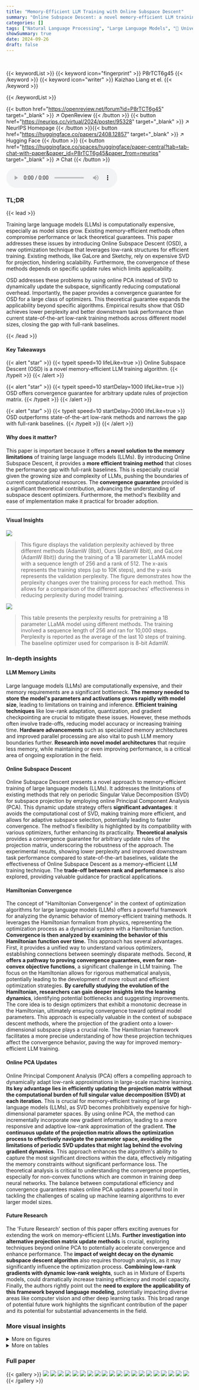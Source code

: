 ```yaml
---
title: "Memory-Efficient LLM Training with Online Subspace Descent"
summary: "Online Subspace Descent: a novel memory-efficient LLM training algorithm guaranteed to converge, closing the performance gap with full-rank methods."
categories: []
tags: ["Natural Language Processing", "Large Language Models", "🏢 University of Texas at Austin",]
showSummary: true
date: 2024-09-26
draft: false
---
```


<br>

{{< keywordList >}}
{{< keyword icon="fingerprint" >}} P8rTCT6g45 {{< /keyword >}}
{{< keyword icon="writer" >}} Kaizhao Liang et el. {{< /keyword >}}
 
{{< /keywordList >}}

{{< button href="https://openreview.net/forum?id=P8rTCT6g45" target="_blank" >}}
↗ OpenReview
{{< /button >}}
{{< button href="https://neurips.cc/virtual/2024/poster/95328" target="_blank" >}}
↗ NeurIPS Homepage
{{< /button >}}{{< button href="https://huggingface.co/papers/2408.12857" target="_blank" >}}
↗ Hugging Face
{{< /button >}}
{{< button href="https://huggingface.co/spaces/huggingface/paper-central?tab=tab-chat-with-paper&paper_id=P8rTCT6g45&paper_from=neurips" target="_blank" >}}
↗ Chat
{{< /button >}}



<audio controls>
    <source src="https://ai-paper-reviewer.com/P8rTCT6g45/podcast.wav" type="audio/wav">
    Your browser does not support the audio element.
</audio>


### TL;DR


{{< lead >}}

Training large language models (LLMs) is computationally expensive, especially as model sizes grow. Existing memory-efficient methods often compromise performance or lack theoretical guarantees. This paper addresses these issues by introducing Online Subspace Descent (OSD), a new optimization technique that leverages low-rank structures for efficient training.  Existing methods, like GaLore and Sketchy, rely on expensive SVD for projection, hindering scalability.  Furthermore, the convergence of these methods depends on specific update rules which limits applicability.



OSD addresses these problems by using online PCA instead of SVD to dynamically update the subspace, significantly reducing computational overhead. Importantly, the paper provides a convergence guarantee for OSD for a large class of optimizers. This theoretical guarantee expands the applicability beyond specific algorithms. Empirical results show that OSD achieves lower perplexity and better downstream task performance than current state-of-the-art low-rank training methods across different model sizes, closing the gap with full-rank baselines.

{{< /lead >}}


#### Key Takeaways

{{< alert "star" >}}
{{< typeit speed=10 lifeLike=true >}} Online Subspace Descent (OSD) is a novel memory-efficient LLM training algorithm. {{< /typeit >}}
{{< /alert >}}

{{< alert "star" >}}
{{< typeit speed=10 startDelay=1000 lifeLike=true >}} OSD offers convergence guarantee for arbitrary update rules of projection matrix. {{< /typeit >}}
{{< /alert >}}

{{< alert "star" >}}
{{< typeit speed=10 startDelay=2000 lifeLike=true >}} OSD outperforms state-of-the-art low-rank methods and narrows the gap with full-rank baselines. {{< /typeit >}}
{{< /alert >}}

#### Why does it matter?
This paper is important because it offers **a novel solution to the memory limitations** of training large language models (LLMs). By introducing Online Subspace Descent, it provides a **more efficient training method** that closes the performance gap with full-rank baselines. This is especially crucial given the growing size and complexity of LLMs, pushing the boundaries of current computational resources. The **convergence guarantee** provided is a significant theoretical contribution, advancing the understanding of subspace descent optimizers.  Furthermore, the method's flexibility and ease of implementation make it practical for broader adoption.

------
#### Visual Insights



![](https://ai-paper-reviewer.com/P8rTCT6g45/figures_7_1.jpg)

> This figure displays the validation perplexity achieved by three different methods (AdamW (8bit), Ours (AdamW 8bit), and GaLore (AdamW 8bit)) during the training of a 1B parameter LLaMA model with a sequence length of 256 and a rank of 512. The x-axis represents the training steps (up to 10K steps), and the y-axis represents the validation perplexity.  The figure demonstrates how the perplexity changes over the training process for each method. This allows for a comparison of the different approaches' effectiveness in reducing perplexity during model training.





![](https://ai-paper-reviewer.com/P8rTCT6g45/tables_7_1.jpg)

> This table presents the perplexity results for pretraining a 1B parameter LLaMA model using different methods.  The training involved a sequence length of 256 and ran for 10,000 steps.  Perplexity is reported as the average of the last 10 steps of training.  The baseline optimizer used for comparison is 8-bit AdamW.





### In-depth insights


#### LLM Memory Limits
Large language models (LLMs) are computationally expensive, and their memory requirements are a significant bottleneck.  **The memory needed to store the model's parameters and activations grows rapidly with model size**, leading to limitations on training and inference.  **Efficient training techniques** like low-rank adaptation, quantization, and gradient checkpointing are crucial to mitigate these issues.  However, these methods often involve trade-offs, reducing model accuracy or increasing training time.  **Hardware advancements** such as specialized memory architectures and improved parallel processing are also vital to push LLM memory boundaries further. **Research into novel model architectures** that require less memory, while maintaining or even improving performance, is a critical area of ongoing exploration in the field.

#### Online Subspace Descent
Online Subspace Descent presents a novel approach to memory-efficient training of large language models (LLMs).  It addresses the limitations of existing methods that rely on periodic Singular Value Decomposition (SVD) for subspace projection by employing online Principal Component Analysis (PCA). This dynamic update strategy offers **significant advantages**: it avoids the computational cost of SVD, making training more efficient, and allows for adaptive subspace selection, potentially leading to faster convergence.  The method's flexibility is highlighted by its compatibility with various optimizers, further enhancing its practicality.  **Theoretical analysis** provides a convergence guarantee for arbitrary update rules of the projection matrix, underscoring the robustness of the approach.  The experimental results, showing lower perplexity and improved downstream task performance compared to state-of-the-art baselines, validate the effectiveness of Online Subspace Descent as a memory-efficient LLM training technique. The **trade-off between rank and performance** is also explored, providing valuable guidance for practical applications.

#### Hamiltonian Convergence
The concept of "Hamiltonian Convergence" in the context of optimization algorithms for large language models (LLMs) offers a powerful framework for analyzing the dynamic behavior of memory-efficient training methods.  It leverages the Hamiltonian formalism from physics, representing the optimization process as a dynamical system with a Hamiltonian function. **Convergence is then analyzed by examining the behavior of this Hamiltonian function over time.**  This approach has several advantages.  First, it provides a unified way to understand various optimizers, establishing connections between seemingly disparate methods. Second, **it offers a pathway to proving convergence guarantees, even for non-convex objective functions**, a significant challenge in LLM training.  The focus on the Hamiltonian allows for rigorous mathematical analysis, potentially leading to the development of more robust and efficient optimization strategies.  **By carefully studying the evolution of the Hamiltonian, researchers can gain deeper insights into the learning dynamics**, identifying potential bottlenecks and suggesting improvements. The core idea is to design optimizers that exhibit a monotonic decrease in the Hamiltonian, ultimately ensuring convergence toward optimal model parameters. This approach is especially valuable in the context of subspace descent methods, where the projection of the gradient onto a lower-dimensional subspace plays a crucial role.  The Hamiltonian framework facilitates a more precise understanding of how these projection techniques affect the convergence behavior, paving the way for improved memory-efficient LLM training.

#### Online PCA Updates
Online Principal Component Analysis (PCA) offers a compelling approach to dynamically adapt low-rank approximations in large-scale machine learning.  **Its key advantage lies in efficiently updating the projection matrix without the computational burden of full singular value decomposition (SVD) at each iteration.** This is crucial for memory-efficient training of large language models (LLMs), as SVD becomes prohibitively expensive for high-dimensional parameter spaces.  By using online PCA, the method can incrementally incorporate new gradient information, leading to a more responsive and adaptive low-rank approximation of the gradient. **The continuous update of the projection matrix allows the optimization process to effectively navigate the parameter space, avoiding the limitations of periodic SVD updates that might lag behind the evolving gradient dynamics.** This approach enhances the algorithm's ability to capture the most significant directions within the data, effectively mitigating the memory constraints without significant performance loss.  The theoretical analysis is critical to understanding the convergence properties, especially for non-convex functions which are common in training deep neural networks.  The balance between computational efficiency and convergence guarantees makes online PCA updates a powerful tool in tackling the challenges of scaling up machine learning algorithms to ever larger model sizes.

#### Future Research
The 'Future Research' section of this paper offers exciting avenues for extending the work on memory-efficient LLMs.  **Further investigation into alternative projection matrix update methods** is crucial, exploring techniques beyond online PCA to potentially accelerate convergence and enhance performance.  The **impact of weight decay on the dynamic subspace descent algorithm** also requires thorough analysis, as it may significantly influence the optimization process.  **Combining low-rank gradients with dynamic low-rank weights**, such as in Mixture of Experts models, could dramatically increase training efficiency and model capacity. Finally, the authors rightly point out the **need to explore the applicability of this framework beyond language modeling**, potentially impacting diverse areas like computer vision and other deep learning tasks. This broad range of potential future work highlights the significant contribution of the paper and its potential for substantial advancements in the field.


### More visual insights

<details>
<summary>More on figures
</summary>


![](https://ai-paper-reviewer.com/P8rTCT6g45/figures_7_2.jpg)

> This figure compares the execution time of singular value decomposition (SVD) and online principal component analysis (PCA) for updating the projection matrix in the Online Subspace Descent algorithm.  It shows that online PCA is significantly faster than SVD, especially for larger matrices, which is crucial for efficient training of large language models.  The speed advantage of online PCA allows for parallel updates, minimizing training overhead.


![](https://ai-paper-reviewer.com/P8rTCT6g45/figures_8_1.jpg)

> This figure shows the loss curves for three hyperparameter sweeps during the training of a 60M parameter LLaMA model.  The leftmost plot shows how loss changes with different ranks of the projection matrix. The middle plot demonstrates the impact of the α parameter (which controls the update speed of the projection matrix) on the loss. Finally, the rightmost plot illustrates how loss varies based on the λ parameter, which handles regularization in the PCA update of the projection matrix.


</details>




<details>
<summary>More on tables
</summary>


![](https://ai-paper-reviewer.com/P8rTCT6g45/tables_8_1.jpg)
> This table shows the perplexity results for different combinations of optimizers used for updating the model weights (Wt) and the projection matrix (Pt) in the Online Subspace Descent method.  The experiment is conducted on the LLaMA 60M model with a sequence length of 1024 using the C4 dataset.  The table compares the performance of Online Subspace Descent against GaLore, showing that different combinations of optimizers can lead to varying performance levels. The abbreviations Adaf. and Adam refer to Adafactor and 8-bit AdamW respectively.

![](https://ai-paper-reviewer.com/P8rTCT6g45/tables_8_2.jpg)
> This table presents the results of pretraining a 7B parameter LLaMA model on the C4 dataset for 10,000 steps using both the Galore and the proposed Online Subspace Descent methods.  It compares the final perplexity achieved (lower is better, indicating better model performance) and the wall-clock time (in hours) required for training. The table highlights that Online Subspace Descent achieves a lower perplexity and a faster training time than Galore.

![](https://ai-paper-reviewer.com/P8rTCT6g45/tables_9_1.jpg)
> This table presents the results of downstream task evaluations on a 7B parameter Language Model.  The model was evaluated on six tasks from the GLUE benchmark: MRPC, RTE, SST-2, MNLI, QNLI, and QQP.  The table compares the performance of the proposed 'Ours' method against the baseline Galore method, reporting the average score across all six tasks.  The scores likely represent accuracy or F1-scores, common metrics for these tasks, showcasing the relative performance improvement achieved by the proposed method on various downstream applications of the language model.

![](https://ai-paper-reviewer.com/P8rTCT6g45/tables_14_1.jpg)
> This table presents the results of an ablation study on the rank of the Online Subspace Descent method. It shows the perplexity achieved by the method at different ranks (32, 128, 512) and compares it to the perplexity obtained with the full rank model and GaLore method. The results demonstrate that higher ranks lead to lower perplexity, closing the gap to the full-rank baseline, but the improvement diminishes with increasing rank.

![](https://ai-paper-reviewer.com/P8rTCT6g45/tables_14_2.jpg)
> This table presents the perplexity results of the LLaMA 60M model trained on the C4 dataset with a sequence length of 1024.  Different combinations of optimizers are used for updating the model weights (Wt) and the projection matrix (Pt).  The table compares the performance of different optimizer combinations (e.g., Lion + Lion, Adafactor + Adafactor, AdamW8bit + AdamW8bit) and their Galore counterparts.  Adaf. is an abbreviation for Adafactor, and Adam refers to 8bit-AdamW.

</details>




### Full paper

{{< gallery >}}
<img src="https://ai-paper-reviewer.com/P8rTCT6g45/1.png" class="grid-w50 md:grid-w33 xl:grid-w25" />
<img src="https://ai-paper-reviewer.com/P8rTCT6g45/2.png" class="grid-w50 md:grid-w33 xl:grid-w25" />
<img src="https://ai-paper-reviewer.com/P8rTCT6g45/3.png" class="grid-w50 md:grid-w33 xl:grid-w25" />
<img src="https://ai-paper-reviewer.com/P8rTCT6g45/4.png" class="grid-w50 md:grid-w33 xl:grid-w25" />
<img src="https://ai-paper-reviewer.com/P8rTCT6g45/5.png" class="grid-w50 md:grid-w33 xl:grid-w25" />
<img src="https://ai-paper-reviewer.com/P8rTCT6g45/6.png" class="grid-w50 md:grid-w33 xl:grid-w25" />
<img src="https://ai-paper-reviewer.com/P8rTCT6g45/7.png" class="grid-w50 md:grid-w33 xl:grid-w25" />
<img src="https://ai-paper-reviewer.com/P8rTCT6g45/8.png" class="grid-w50 md:grid-w33 xl:grid-w25" />
<img src="https://ai-paper-reviewer.com/P8rTCT6g45/9.png" class="grid-w50 md:grid-w33 xl:grid-w25" />
<img src="https://ai-paper-reviewer.com/P8rTCT6g45/10.png" class="grid-w50 md:grid-w33 xl:grid-w25" />
<img src="https://ai-paper-reviewer.com/P8rTCT6g45/11.png" class="grid-w50 md:grid-w33 xl:grid-w25" />
<img src="https://ai-paper-reviewer.com/P8rTCT6g45/12.png" class="grid-w50 md:grid-w33 xl:grid-w25" />
<img src="https://ai-paper-reviewer.com/P8rTCT6g45/13.png" class="grid-w50 md:grid-w33 xl:grid-w25" />
<img src="https://ai-paper-reviewer.com/P8rTCT6g45/14.png" class="grid-w50 md:grid-w33 xl:grid-w25" />
<img src="https://ai-paper-reviewer.com/P8rTCT6g45/15.png" class="grid-w50 md:grid-w33 xl:grid-w25" />
<img src="https://ai-paper-reviewer.com/P8rTCT6g45/16.png" class="grid-w50 md:grid-w33 xl:grid-w25" />
<img src="https://ai-paper-reviewer.com/P8rTCT6g45/17.png" class="grid-w50 md:grid-w33 xl:grid-w25" />
<img src="https://ai-paper-reviewer.com/P8rTCT6g45/18.png" class="grid-w50 md:grid-w33 xl:grid-w25" />
<img src="https://ai-paper-reviewer.com/P8rTCT6g45/19.png" class="grid-w50 md:grid-w33 xl:grid-w25" />
<img src="https://ai-paper-reviewer.com/P8rTCT6g45/20.png" class="grid-w50 md:grid-w33 xl:grid-w25" />
{{< /gallery >}}